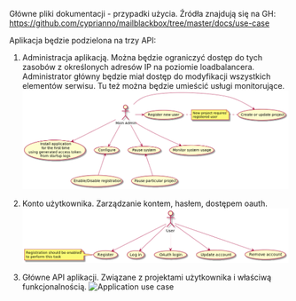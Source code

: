 [//]: # (title: Przypadki użycia; create_date: 2017-03-11; publish_date: 2017-03-11;)

[uc-main-admin]: https://raw.githubusercontent.com/cyprianno/mailblackbox/master/blog_pl/main-admin.png
[uc-project-and-email]: https://raw.githubusercontent.com/cyprianno/mailblackbox/master/blog_pl/project-adm-email.png
[uc-user-account]: https://raw.githubusercontent.com/cyprianno/mailblackbox/master/blog_pl/user-account.png

Główne pliki dokumentacji - przypadki użycia. Źródła znajdują się na GH: https://github.com/cyprianno/mailblackbox/tree/master/docs/use-case

Aplikacja będzie podzielona na trzy API:

1. Administracja aplikacją. Można będzie ograniczyć dostęp do tych zasobów z określonych adresów IP na poziomie loadbalancera. 
Administrator główny będzie miał dostęp do modyfikacji wszystkich elementów serwisu. Tu też można będzie umieścić usługi monitorujące.
![Main admin use case][uc-main-admin]

2. Konto użytkownika. Zarządzanie kontem, hasłem, dostępem oauth.
![User account use case][uc-user-account]

3. Główne API aplikacji. Związane z projektami użytkownika i właściwą funkcjonalnością.
![Application use case][uc-project-and-email]
